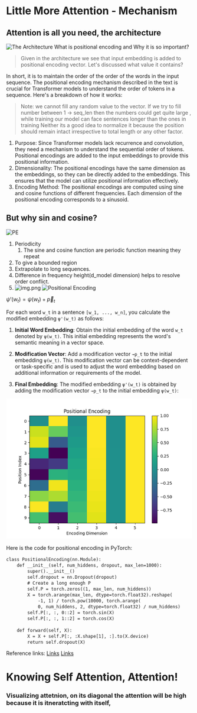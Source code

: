 # Little More Attention - Mechanism
## Attention is all you need, the architecture

![The Architecture](https://kazemnejad.com/img/transformer_architecture_positional_encoding/model_arc.jpg)
What is positional encoding and Why it is so important?
> Given in the architecture we see that input embedding is added to positional encoding vector.
> Let's discussed what value it contains?

In short, it is to maintain the order of the order of the words in the input sequence.
The positional encoding mechanism described in the text is crucial for Transformer models to understand the order of tokens in a sequence. Here's a breakdown of how it works:
 
> Note: we cannot fill any random value to the vector. If we try to fill number between 1 -> seq_len then the numbers could get quite large
> , while training our model can face sentences longer than the ones in training
> Neither its a  good idea to normalize it because the position should remain intact irrespective to total length or any other factor.

1.  Purpose: Since Transformer models lack recurrence and convolution, they need a mechanism to understand the sequential order of tokens. Positional encodings are added to the input embeddings to provide this positional information.
2.  Dimensionality: The positional encodings have the same dimension as the embeddings, so they can be directly added to the embeddings. This ensures that the model can utilize positional information effectively.
3.  Encoding Method: The positional encodings are computed using sine and cosine functions of different frequencies. Each dimension of the positional encoding corresponds to a sinusoid.

## But why sin and cosine?
![PE](https://miro.medium.com/v2/resize:fit:782/1*Ni810-7Tjrzgzt3Am3Z7cg.png)
1. Periodicity
    1. The sine and cosine function are periodic function meaning they repeat
2. To give a bounded region
3. Extrapolate to long sequences.
4. Difference in frequency height(d_model dimension) helps to resolve order conflict.
5. ![img.png](https://www.researchgate.net/publication/372249718/figure/fig2/AS:11431281173947662@1689084615862/Positional-encoding-for-the-feature-representations-Top-Sinusoidal-representation-for.png)
   ![Positional Encoding](https://machinelearningmastery.com/wp-content/uploads/2022/01/PE3.png)


$\psi'(w_t) = \psi(w_t) + \vec{p}_t$


For each word `w_t` in a sentence `[w_1, ..., w_n]`, you calculate the modified embedding `ψ'(w_t)` as follows:

1. **Initial Word Embedding**: Obtain the initial embedding of the word `w_t` denoted by `ψ(w_t)`. This initial embedding represents the word's semantic meaning in a vector space.

2. **Modification Vector**: Add a modification vector `→p_t` to the initial embedding `ψ(w_t)`. This modification vector can be context-dependent or task-specific and is used to adjust the word embedding based on additional information or requirements of the model.

3. **Final Embedding**: The modified embedding `ψ'(w_t)` is obtained by adding the modification vector `→p_t` to the initial embedding `ψ(w_t)`:

![Positional Embedding](pose.png)

Here is the code for positional encoding in PyTorch:

```
class PositionalEncoding(nn.Module):  
    def __init__(self, num_hiddens, dropout, max_len=1000):
        super().__init__()
        self.dropout = nn.Dropout(dropout)
        # Create a long enough P
        self.P = torch.zeros((1, max_len, num_hiddens))
        X = torch.arange(max_len, dtype=torch.float32).reshape(
            -1, 1) / torch.pow(10000, torch.arange(
            0, num_hiddens, 2, dtype=torch.float32) / num_hiddens)
        self.P[:, :, 0::2] = torch.sin(X)
        self.P[:, :, 1::2] = torch.cos(X)

    def forward(self, X):
        X = X + self.P[:, :X.shape[1], :].to(X.device)
        return self.dropout(X)

```

Reference links:
[Links](https://kazemnejad.com/blog/transformer_architecture_positional_encoding/)
[Links](https://blog.timodenk.com/linear-relationships-in-the-transformers-positional-encoding/)

# Knowing Self Attention, Attention!



### Visualizing attetnion, on its diagonal the attention will be high because it is itneratcting with itself,
